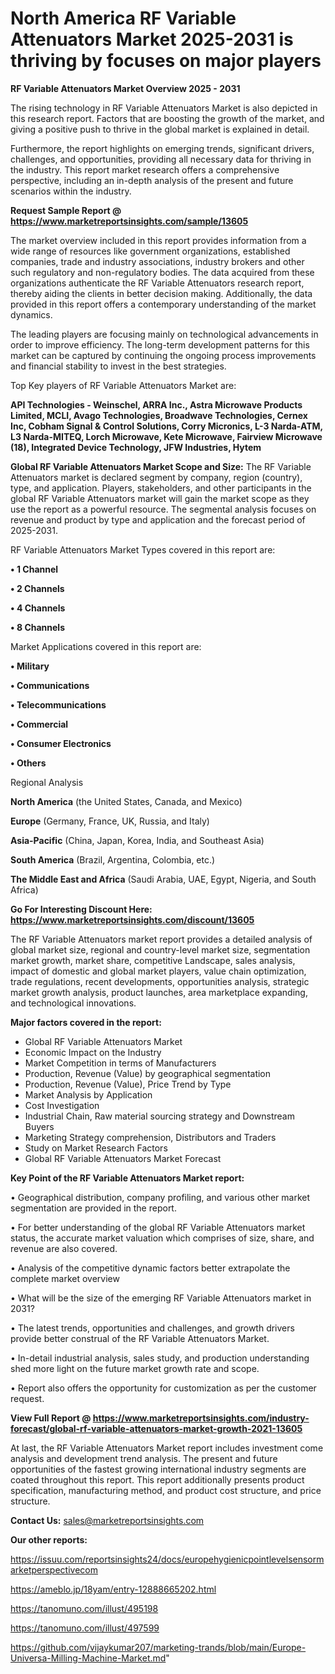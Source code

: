  # North America RF Variable Attenuators Market 2025-2031 is thriving by focuses on major players

<Strong> RF Variable Attenuators Market Overview 2025 - 2031</strong>

The rising technology in RF Variable Attenuators Market is also depicted in this research report. Factors that are boosting the growth of the market, and giving a positive push to thrive in the global market is explained in detail.

Furthermore, the report highlights on emerging trends, significant drivers, challenges, and opportunities, providing all necessary data for thriving in the industry. This report market research offers a comprehensive perspective, including an in-depth analysis of the present and future scenarios within the industry.

<strong>Request Sample Report @ <a href=https://www.marketreportsinsights.com/sample/13605>https://www.marketreportsinsights.com/sample/13605</a></strong>

The market overview included in this report provides information from a wide range of resources like government organizations, established companies, trade and industry associations, industry brokers and other such regulatory and non-regulatory bodies. The data acquired from these organizations authenticate the RF Variable Attenuators research report, thereby aiding the clients in better decision making. Additionally, the data provided in this report offers a contemporary understanding of the market dynamics.

The leading players are focusing mainly on technological advancements in order to improve efficiency. The long-term development patterns for this market can be captured by continuing the ongoing process improvements and financial stability to invest in the best strategies.

Top Key players of RF Variable Attenuators Market are:

<strong>API Technologies - Weinschel, ARRA Inc., Astra Microwave Products Limited, MCLI, Avago Technologies, Broadwave Technologies, Cernex Inc, Cobham Signal & Control Solutions, Corry Micronics, L-3 Narda-ATM, L3 Narda-MITEQ, Lorch Microwave, Kete Microwave, Fairview Microwave (18), Integrated Device Technology, JFW Industries, Hytem</strong>

<strong><b>Global RF Variable Attenuators Market Scope and Size:</b></strong>
The RF Variable Attenuators market is declared segment by company, region (country), type, and application. Players, stakeholders, and other participants in the global RF Variable Attenuators market will gain the market scope as they use the report as a powerful resource. The segmental analysis focuses on revenue and product by type and application and the forecast period of 2025-2031.

RF Variable Attenuators Market Types covered in this report are:

<strong>• 1 Channel

• 2 Channels

• 4 Channels

• 8 Channels</strong>

Market Applications covered in this report are:

<strong>• Military

• Communications

• Telecommunications

• Commercial

• Consumer Electronics

• Others</strong> 

Regional Analysis

<strong>North America</strong> (the United States, Canada, and Mexico)

<strong>Europe</strong> (Germany, France, UK, Russia, and Italy)

<strong>Asia-Pacific</strong> (China, Japan, Korea, India, and Southeast Asia)

<strong>South America</strong> (Brazil, Argentina, Colombia, etc.)

<strong>The Middle East and Africa</strong> (Saudi Arabia, UAE, Egypt, Nigeria, and South Africa)

<strong>Go For Interesting Discount Here: <a href=https://www.marketreportsinsights.com/discount/13605>https://www.marketreportsinsights.com/discount/13605</a></strong>

The RF Variable Attenuators market report provides a detailed analysis of global market size, regional and country-level market size, segmentation market growth, market share, competitive Landscape, sales analysis, impact of domestic and global market players, value chain optimization, trade regulations, recent developments, opportunities analysis, strategic market growth analysis, product launches, area marketplace expanding, and technological innovations.

<strong><b>Major factors covered in the report:</b></strong>
<ul>
  <li>Global RF Variable Attenuators Market </li>
  <li>Economic Impact on the Industry</li>
  <li>Market Competition in terms of Manufacturers</li>
  <li>Production, Revenue (Value) by geographical segmentation</li>
  <li>Production, Revenue (Value), Price Trend by Type</li>
  <li>Market Analysis by Application</li>
  <li>Cost Investigation</li>
  <li>Industrial Chain, Raw material sourcing strategy and Downstream Buyers</li>
  <li>Marketing Strategy comprehension, Distributors and Traders</li>
  <li>Study on Market Research Factors</li>
  <li>Global RF Variable Attenuators Market Forecast</li>
</ul>

<strong><b>Key Point of the RF Variable Attenuators Market report:</b></strong>

• Geographical distribution, company profiling, and various other market segmentation are provided in the report.

• For better understanding of the global RF Variable Attenuators market status, the accurate market valuation which comprises of size, share, and revenue are also covered.

• Analysis of the competitive dynamic factors better extrapolate the complete market overview

• What will be the size of the emerging RF Variable Attenuators market in 2031?

• The latest trends, opportunities and challenges, and growth drivers provide better construal of the RF Variable Attenuators Market.

• In-detail industrial analysis, sales study, and production understanding shed more light on the future market growth rate and scope.

• Report also offers the opportunity for customization as per the customer request.

<strong><b>View Full Report @ <a href=https://www.marketreportsinsights.com/industry-forecast/global-rf-variable-attenuators-market-growth-2021-13605>https://www.marketreportsinsights.com/industry-forecast/global-rf-variable-attenuators-market-growth-2021-13605</a></b></strong>


At last, the RF Variable Attenuators Market report includes investment come analysis and development trend analysis. The present and future opportunities of the fastest growing international industry segments are coated throughout this report. This report additionally presents product specification, manufacturing method, and product cost structure, and price structure.

<strong>Contact Us:</strong>
sales@marketreportsinsights.com

<strong>Our other reports:</strong>

<a href=https://issuu.com/reportsinsights24/docs/europehygienicpointlevelsensormarketperspectivecom>https://issuu.com/reportsinsights24/docs/europehygienicpointlevelsensormarketperspectivecom</a>

<a href=https://ameblo.jp/18yam/entry-12888665202.html>https://ameblo.jp/18yam/entry-12888665202.html</a>

<a href=https://tanomuno.com/illust/495198>https://tanomuno.com/illust/495198</a>

<a href=https://tanomuno.com/illust/497599>https://tanomuno.com/illust/497599</a>

<a href=https://github.com/vijaykumar207/marketing-trands/blob/main/Europe-Universa-Milling-Machine-Market.md>https://github.com/vijaykumar207/marketing-trands/blob/main/Europe-Universa-Milling-Machine-Market.md</a>"
